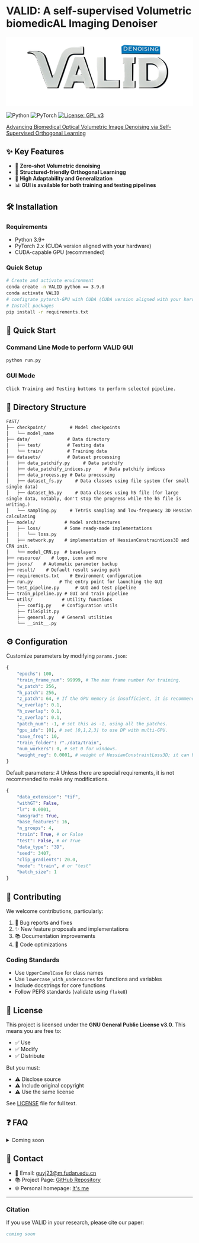 # VALID: A self-supervised Volumetric biomedicAL Imaging Denoiser
<p align="center">
    <img src="./resource/logo_lr.png" alt="VALID Logo" width="600"/>

![Python](https://img.shields.io/badge/Python-3.9-blue)
![PyTorch](https://img.shields.io/badge/PyTorch-2.x-orange)
[![License: GPL v3](https://img.shields.io/badge/License-GPLv3-blue.svg)](https://www.gnu.org/licenses/gpl-3.0)

[Advancing Biomedical Optical Volumetric Image Denoising via Self-Supervised Orthogonal Learning](https://doi.org/10.21203/rs.3.rs-6101322/v1)

## ✨ Key Features

- 🚀 **Zero-shot Volumetric denoising**
- 🤖 **Structured-friendly Orthogonal Learningg**
- 🔄 **High Adaptability and Generalization**
- 📊 **GUI is available for both training and testing pipelines**

## 🛠 Installation

### Requirements
- Python 3.9+
- PyTorch 2.x (CUDA version aligned with your hardware)
- CUDA-capable GPU (recommended)

### Quick Setup
```bash
# Create and activate environment
conda create -n VALID python == 3.9.0
conda activate VALID
# configrate pytorch-GPU with CUDA (CUDA version aligned with your hardware) from [here](https://pytorch.org/get-started/locally/).
# Install packages
pip install -r requirements.txt
```

## 🚀 Quick Start

### Command Line Mode to perform VALID GUI
```bash
python run.py
```

### GUI Mode
```bash
Click Training and Testing buttons to perform selected pipeline.
```

## 📁 Directory Structure
```
FAST/
├── checkpoint/         # Model checkpoints
│   └── model_name
├── data/              # Data directory
│   ├── test/          # Testing data
│   └── train/         # Training data
├── datasets/          # Dataset processing
│   ├── data_patchify.py     # Data patchify
│   ├── data_patchify_indices.py     # Data patchify indices
│   ├── data_process.py # Data processing
│   ├── dataset_fs.py     # Data classes using file system (for small single data)
│   ├── dataset_h5.py     # Data classes using h5 file (for large single data, notably, don't stop the progress while the h5 file is writing.)
│   └── sampling.py     # Tetris sampling and low-frequency 3D Hessian calculating
├── models/           # Model architectures
│   ├── loss/         # Some ready-made implementations
│   │   └── loss.py
│   ├── network.py    # implementation of HessianConstraintLoss3D and CRN init.
│   └── model_CRN.py  # baselayers
├── resource/    # logo, icon and more
├── jsons/    # Automatic parameter backup
├── result/    # Default result saving path
├── requirements.txt    # Environment configuration
├── run.py          # The entry point for launching the GUI
├── test_pipeline.py      # GUI and test pipeline
├── train_pipeline.py # GUI and train pipeline
└── utils/           # Utility functions
    ├── config.py    # Configuration utils
    ├── fileSplit.py
    ├── general.py   # General utilities
    └── __init__.py
```

## ⚙️ Configuration

Customize parameters by modifying `params.json`:

```python
{
    "epochs": 100,
    "train_frame_num": 99999, # The max frame number for training.
    "w_patch": 256,
    "h_patch": 256,
    "z_patch": 64, # If the GPU memory is insufficient, it is recommended to reduce this parameter.
    "w_overlap": 0.1,
    "h_overlap": 0.1,
    "z_overlap": 0.1,
    "patch_num": -1, # set this as -1, using all the patches.
    "gpu_ids": [0], # set [0,1,2,3] to use DP with multi-GPU.
    "save_freq": 10, 
    "train_folder": r"./data/train",
    "num_workers": 0, # set 0 for windows.
    "weight_reg": 0.0001, # weight of HessianConstraintLoss3D; it can be adjusted to a larger one to accommodate complex noise. 
}
```
Default parameters: # Unless there are special requirements, it is not recommended to make any modifications.
```python
{
    "data_extension": "tif",
    "withGT": False,
    "lr": 0.0001,
    "amsgrad": True,
    "base_features": 16,
    "n_groups": 4,
    "train": True, # or False
    "test": False, # or True
    "data_type": "3D",
    "seed": 3407,
    "clip_gradients": 20.0,
    "mode": "train", # or "test"
    "batch_size": 1
}
```
## 🤝 Contributing

We welcome contributions, particularly:

1. 🐛 Bug reports and fixes
2. ✨ New feature proposals and implementations
3. 📚 Documentation improvements
4. 🎨 Code optimizations

### Coding Standards
- Use `UpperCamelCase` for class names
- Use `lowercase_with_underscores` for functions and variables
- Include docstrings for core functions
- Follow PEP8 standards (validate using `flake8`)

## 📄 License

This project is licensed under the **GNU General Public License v3.0**. This means you are free to:

- ✅ Use
- ✅ Modify
- ✅ Distribute

But you must:
- ⚠️ Disclose source
- ⚠️ Include original copyright
- ⚠️ Use the same license

See [LICENSE](LICENSE) file for full text.

## ❓ FAQ

<details>
<summary>Coming soon</summary>

</details>



## 📮 Contact

- 📧 Email: guyj23@m.fudan.edu.cn
- 📚 Project Page: [GitHub Repository](https://github.com/FDU-donglab/VALID)
- 🌐 Personal homepage: [It's me](https://guyuanjie.com)
---

### Citation

If you use VALID in your research, please cite our paper:

```bibtex
coming soon
```
